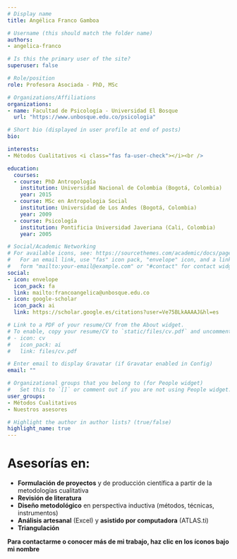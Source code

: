 ```yaml
---
# Display name
title: Angélica Franco Gamboa

# Username (this should match the folder name)
authors:
- angelica-franco

# Is this the primary user of the site?
superuser: false

# Role/position
role: Profesora Asociada - PhD, MSc

# Organizations/Affiliations
organizations:
- name: Facultad de Psicología - Universidad El Bosque
  url: "https://www.unbosque.edu.co/psicologia"

# Short bio (displayed in user profile at end of posts)
bio: 

interests:
- Métodos Cualitativos <i class="fas fa-user-check"></i><br />

education:
  courses:
  - course: PhD Antropología
    institution: Universidad Nacional de Colombia (Bogotá, Colombia)
    year: 2015
  - course: MSc en Antropologia Social
    institution: Universidad de Los Andes (Bogotá, Colombia)
    year: 2009
  - course: Psicología
    institution: Pontificia Universidad Javeriana (Cali, Colombia)
    year: 2005

# Social/Academic Networking
# For available icons, see: https://sourcethemes.com/academic/docs/page-builder/#icons
#   For an email link, use "fas" icon pack, "envelope" icon, and a link in the
#   form "mailto:your-email@example.com" or "#contact" for contact widget.
social:
- icon: envelope
  icon_pack: fa
  link: mailto:francoangelica@unbosque.edu.co
- icon: google-scholar
  icon_pack: ai
  link: https://scholar.google.es/citations?user=Ve75BLkAAAAJ&hl=es

# Link to a PDF of your resume/CV from the About widget.
# To enable, copy your resume/CV to `static/files/cv.pdf` and uncomment the lines below.
# - icon: cv
#   icon_pack: ai
#   link: files/cv.pdf

# Enter email to display Gravatar (if Gravatar enabled in Config)
email: ""

# Organizational groups that you belong to (for People widget)
#   Set this to `[]` or comment out if you are not using People widget.
user_groups:
- Métodos Cualitativos
- Nuestros asesores

# Highlight the author in author lists? (true/false)
highlight_name: true
---
```


# **Asesorías en:**

* **Formulación de proyectos** y de producción científica a partir de la metodologías cualitativa
* **Revisión de literatura**
* **Diseño metodológico** en perspectiva inductiva (métodos, técnicas, instrumentos)
* **Análisis artesanal** (Excel) y **asistido por computadora** (ATLAS.ti)
* **Triangulación**

<span style="color: #f68212;"><i class="fas fa-exclamation-circle"></i></span> **Para contactarme o conocer más de mi trabajo, haz clic en los íconos bajo mi nombre**
